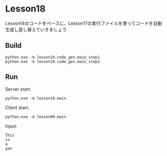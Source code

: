 # Lesson18

Lesson14のコードをベースに、Lesson17の実行ファイルを使ってコードを自動生成し差し替えていきましょう  

## Build

```shell
python.exe -m lesson18.code_gen.main_step1
python.exe -m lesson18.code_gen.main_step2
```

## Run

Server start:  

```shell
python.exe -m lesson18.main
```

Client start:  

```shell
python.exe -m lesson09.main
```

Input:  

```shell
This
is
a
pen
```
